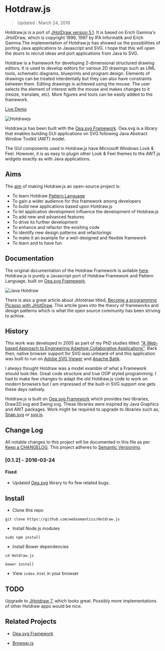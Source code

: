 # Hotdraw.js
> Updated : March 24, 2016

Hotdraw.js is a port of [JHotDraw version 5.1](http://www.jhotdraw.org).  It is based on Erich Gamma's JHotDraw, which is copyright 1996, 1997 by IFA Informatik and Erich Gamma.The implementation of Hotdraw.js has showed us the possibilities of porting Java applications to Javascript and SVG. I hope that this will open the doors to recruit ideas and port applications from Java to SVG.

Hotdraw is a framework for developing 2-dimensional structured drawing editors. It is used to develop editors for various 2D drawings such as UML tools, schematic diagrams, blueprints and program design. Elements of drawings can be treated interdentally but they can also have constraints between them. Editing drawings is achieved using the mouse. The user selects the element of interest with the mouse and makes changes to it (resize, translate, etc). More figures and tools can be easily added to the framework.

[Live Demo](http://oeasvg.com/bower_components/Hotdraw.js/index.html)

![Hotdrawjs](https://raw.githubusercontent.com/websemantics/Hotdraw.js/master/img/hotdrawjs.png)

Hotdraw.js has been built with the [Oea.svg Framework](http://oeasvg.com). Oea.svg is a library that enables building GUI applications on SVG following Java Abstract Window Toolkit (AWT) model.

The GUI components used in Hotdraw.js have Microsoft Windows Look & Feel. However, it is as easy to plugin other Look & Feel themes to the AWT.js widgets exactly as with Java applications.


## Aims

The [aim](http://www.jhotdraw.org) of making Hotdraw.js an open-source project is:

- To learn Hotdraw [Pattern Language](http://softarch.cis.strath.ac.uk/PLJHD/Patterns/JHDDomainOverview.html)
- To gain a wider audience for this framework among developers
- To build new applications based upon Hotdraw.js
- To let application development influence the development of Hotdraw.js
- To add new and advanced features
- To drive its further development
- To enhance and refactor the exisiting code
- To identify new design patterns and refactorings
- To make it an example for a well-designed and flexible framework
- To learn and to have fun


## Documentation

The original documentation of the Hotdraw Framework is avilable [here](http://softarch.cis.strath.ac.uk/PLJHD/Patterns/JHDDomainOverview.html). Hotdraw.js is purely a Javascript port of Hotdraw Framework and Pattern Language, built on [Oea.svg Framework](http://oeasvg.com).

![Java Hotdraw](http://softarch.cis.strath.ac.uk/PLJHD/Patterns/DrawApp.JPG)

There is also a great article about JHotdraw titled, [Become a programming Picasso with JHotDraw](http://www.javaworld.com/article/2074997/swing-gui-programming/become-a-programming-picasso-with-jhotdraw.html). This artcile goes into the theory of frameworks and design patterns which is what the open source community has been striving to achive.


## History

This work was developed in 2005 as part of my PhD studies titled: ["A Web-based Approach to Engineering Adaptive Collaborative Applications"](http://ethos.bl.uk/OrderDetails.do?uin=uk.bl.ethos.501964). Back then, native browser support for SVG was unheard-of and this application was built to run on [Adobe SVG Viewer](http://www.adobe.com/devnet/svg/adobe-svg-viewer-download-area.html) and [Apache Batik](https://xmlgraphics.apache.org/batik/). 

I always thought Hotdraw was a model examble of what a Framework should look-like. Great code structure and true OOP styled programming. I had to make few changes to adapt the old Hotdraw.js code to work on modern browsers but I am impressed of the built-in SVG support one gets these days natively. 

Hotdraw.js is built on [Oea.svg Framework](http://oeasvg.com) which provides two libraries, Draw2D.svg and Swing.svg. These libraries were inspired by Java Graphics and AWT packages. Work might be required to upgrade to libraries such as, [Snap.svg](http://snapsvg.io/) or [svg.js](http://svgjs.com/).


## Change Log
All notable changes to this project will be documented in this file as per [Keep a CHANGELOG](http://keepachangelog.com). This project adheres to [Semantic Versioning](http://semver.org/).

### [0.1.2] - 2016-03-24
#### Fixed
- Updated [Oea.svg](https://github.com/websemantics/Oea.svg) library to fix few related bugs.

## Install

- Clone this repo

```
git clone https://github.com/websemantics/Hotdraw.js
```

- Install Node.js modules

```
sudo npm install
```

- Install Bower dependencies

```
cd Hotdraw.js

bower install
```

- View `index.html` in your browser


## TODO

Upgrade to [JHotdraw 7](http://www.randelshofer.ch/oop/jhotdraw/Documentation/index.html), which looks great. Possibly more implementations of other Hotdraw apps would be nice.


## Related Projects

* [Oea.svg Framework](https://github.com/websemantics/Oea.svg)

* [Browser.js](https://github.com/websemantics/Browser.js) 